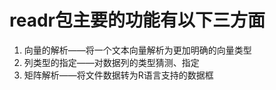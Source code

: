 # readr包主要的功能有以下三方面
1.  向量的解析——将一个文本向量解析为更加明确的向量类型
2.  列类型的指定——对数据列的类型猜测、指定
3.  矩阵解析——将文件数据转为R语言支持的数据框

